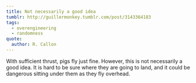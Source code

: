 ```yaml
---
title: Not necessarily a good idea
tumblr: http://guillermonkey.tumblr.com/post/3143364183
tags:
  - overengineering
  - randomness
quote:
  author: R. Callon
---
```


With sufficient thrust, pigs fly just fine. However, this is not necessarily a good idea. It is hard to be sure where they are going to land, and it could be dangerous sitting under them as they fly overhead.
